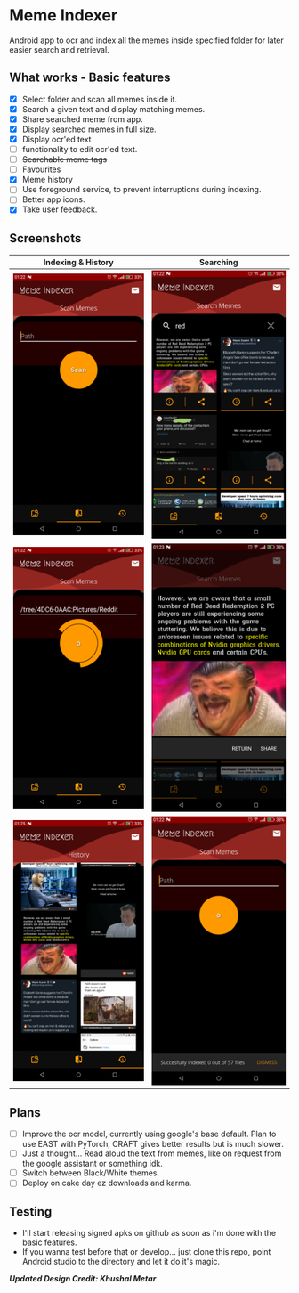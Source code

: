 # Meme Indexer

Android app to ocr and index all the memes inside specified folder for later easier search and retrieval.


## What works - Basic features

- [x] Select folder and scan all memes inside it.
- [x] Search a given text and display matching memes.
- [x] Share searched meme from app.
- [x] Display searched memes in full size.
- [x] Display ocr'ed text
- [ ] functionality to edit ocr'ed text.
- [ ] ~~Searchable meme tags~~
- [ ] Favourites
- [x] Meme history
- [ ] Use foreground service, to prevent interruptions during indexing.
- [ ] Better app icons.
- [x] Take user feedback.

## Screenshots

Indexing & History    |   Searching
:----------:|:-----------:
![Screenshot00](Screenshots/1.png "Index Home") | ![Screenshot10](Screenshots/2.png "Search Home")
![Screenshot01](Screenshots/3.png "Indexing")| ![Screenshot11](Screenshots/4.png "Searched meme preview")
![Screenshot01](Screenshots/5.png "History home")| ![Screenshot11](Screenshots/7.png "Searched meme info")

## Plans

 - [ ] Improve the ocr model, currently using google's base default. Plan to use EAST with PyTorch, CRAFT gives better results but is much slower.
 - [ ] Just a thought... Read aloud the text from memes, like on request from the google assistant or something idk.
 - [ ] Switch between Black/White themes.
 - [ ] Deploy on cake day ez downloads and karma.

## Testing

 - I'll start releasing signed apks on github as soon as i'm done with the basic features. 
 - If you wanna test before that or develop... just clone this repo, point Android studio to the directory and let it do it's magic.

***Updated Design Credit: Khushal Metar***




